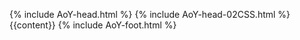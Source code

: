 {% include AoY-head.html %}
{% include AoY-head-02CSS.html %}
{{content}}
{% include AoY-foot.html %}